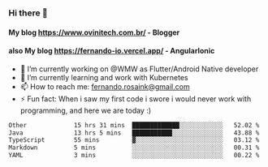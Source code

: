 ### Hi there 👋

#### My blog https://www.ovinitech.com.br/ - Blogger
#### also My blog https://fernando-io.vercel.app/ - AngularIonic

- 🔭 I’m currently working on @WMW as Flutter/Android Native developer
- 🌱 I’m currently learning and work with Kubernetes
- 📫 How to reach me: fernando.rosaink@gmail.com 
- ⚡ Fun fact: When i saw my first code i swore i would never work with programming, and here we are today :)

<!--START_SECTION:waka-->

```txt
Other             15 hrs 31 mins  █████████████░░░░░░░░░░░░   52.02 %
Java              13 hrs 5 mins   ███████████░░░░░░░░░░░░░░   43.88 %
TypeScript        55 mins         ▓░░░░░░░░░░░░░░░░░░░░░░░░   03.12 %
Markdown          5 mins          ░░░░░░░░░░░░░░░░░░░░░░░░░   00.31 %
YAML              3 mins          ░░░░░░░░░░░░░░░░░░░░░░░░░   00.22 %
```

<!--END_SECTION:waka-->
